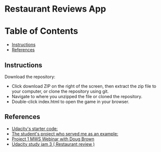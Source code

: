 # Restaurant Reviews App


# Table of Contents

* [Instructions](#instructions)
* [References](#references)

## Instructions

Download the repository:

* Click download ZIP on the right of the screen, then extract the zip file to your computer, or clone the repository using git.
* Navigate to where you unzipped the file or cloned the repository.
* Double-click index.html to open the game in your browser.

## References

* [Udacity's starter code:](https://github.com/udacity/mws-restaurant-stage-1)
* [The student's project who served me as an example:](https://github.com/stearruda/fend-restaurant-reviews-app)
* [Project 1 MWS Webinar with Doug Brown](https://www.youtube.com/watch?v=92dtrNU1GQc&t=1s)
* [Udacity study jam 3 ( Restaurant review )](https://www.youtube.com/watch?v=TxXwlOAXUko&t=1s)
